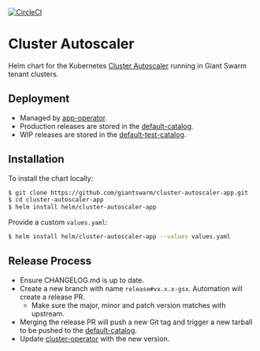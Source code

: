 [![CircleCI](https://circleci.com/gh/giantswarm/cluster-autoscaler-app.svg?style=shield)](https://circleci.com/gh/giantswarm/cluster-autoscaler-app)

# Cluster Autoscaler

Helm chart for the Kubernetes [Cluster Autoscaler](https://github.com/kubernetes/autoscaler/tree/master/cluster-autoscaler) running in Giant Swarm tenant clusters.

## Deployment

* Managed by [app-operator].
* Production releases are stored in the [default-catalog].
* WIP releases are stored in the [default-test-catalog].

## Installation

To install the chart locally:

```bash
$ git clone https://github.com/giantswarm/cluster-autoscaler-app.git
$ cd cluster-autoscaler-app
$ helm install helm/cluster-autoscaler-app
```

Provide a custom `values.yaml`:

```bash
$ helm install helm/cluster-autoscaler-app --values values.yaml
```

## Release Process

* Ensure CHANGELOG.md is up to date.
* Create a new branch with name `release#vx.x.x-gsx`. Automation will create a release PR.
  * Make sure the major, minor and patch version matches with upstream.
* Merging the release PR will push a new Git tag and trigger a new tarball to be pushed to the [default-catalog].
* Update [cluster-operator] with the new version.

[app-operator]: https://github.com/giantswarm/app-operator
[cluster-operator]: https://github.com/giantswarm/cluster-operator
[default-catalog]: https://github.com/giantswarm/default-catalog
[default-test-catalog]: https://github.com/giantswarm/default-test-catalog
